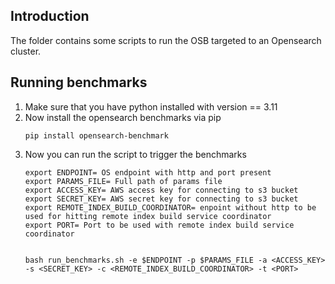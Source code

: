 ## Introduction
The folder contains some scripts to run the OSB targeted to an Opensearch cluster.

## Running benchmarks
1. Make sure that you have python installed with version == 3.11
2. Now install the opensearch benchmarks via pip
    ```
    pip install opensearch-benchmark
    ```
3. Now you can run the script to trigger the benchmarks
    ```
    export ENDPOINT= OS endpoint with http and port present
    export PARAMS_FILE= Full path of params file
    export ACCESS_KEY= AWS access key for connecting to s3 bucket
    export SECRET_KEY= AWS secret key for connecting to s3 bucket
    export REMOTE_INDEX_BUILD_COORDINATOR= enpoint without http to be used for hitting remote index build service coordinator
    export PORT= Port to be used with remote index build service coordinator
    
    
    bash run_benchmarks.sh -e $ENDPOINT -p $PARAMS_FILE -a <ACCESS_KEY> -s <SECRET_KEY> -c <REMOTE_INDEX_BUILD_COORDINATOR> -t <PORT>
    ```